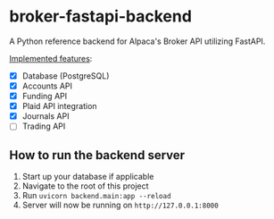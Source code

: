 # broker-fastapi-backend
A Python reference backend for Alpaca's Broker API utilizing FastAPI.

[Implemented features](https://alpaca.markets/docs/python-sdk/broker.html#broker):

- [x] Database (PostgreSQL)
- [x] Accounts API
- [x] Funding API
- [x] Plaid API integration
- [x] Journals API
- [ ] Trading API

## How to run the backend server
1. Start up your database if applicable
2. Navigate to the root of this project
3. Run `uvicorn backend.main:app --reload`
4. Server will now be running on `http://127.0.0.1:8000`

